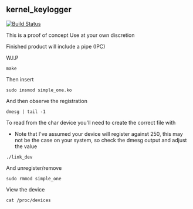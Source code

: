 kernel_keylogger
---------
[![Build Status](https://travis-ci.org/AlexsJones/kernel_keylogger.svg)](https://travis-ci.org/AlexsJones/kernel_keylogger)

This is a proof of concept
Use at your own discretion

Finished product will include a pipe (IPC) 

W.I.P

```
make
```

Then insert

```
sudo insmod simple_one.ko
```

And then observe the registration

```
dmesg | tail -1
```

To read from the char device you'll need to create the correct file with 

  - Note that I've assumed your device will register against 250, this may not be the case on your system, so check the dmesg output and adjust the value

```
./link_dev
```



And unregister/remove

```
sudo rmmod simple_one
```

View the device 
```
cat /proc/devices
```
